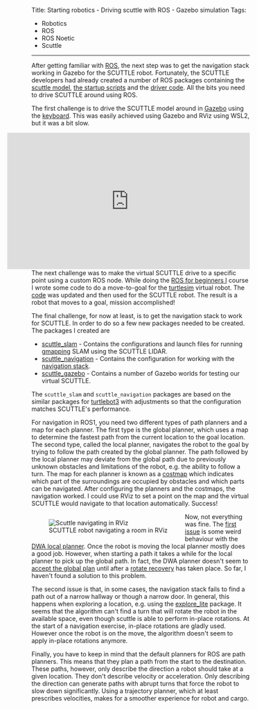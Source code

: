 Title: Starting robotics - Driving scuttle with ROS - Gazebo simulation
Tags:

- Robotics
- ROS
- ROS Noetic
- Scuttle

---

After getting familiar with [ROS](posts/Robotics-learning-ros), the next step was to get the
navigation stack working in Gazebo for the SCUTTLE robot. Fortunately, the SCUTTLE developers
had already created a number of ROS packages containing the
[scuttle model](https://github.com/scuttlerobot/scuttle_description),
[the startup scripts](https://github.com/scuttlerobot/scuttle_bringup) and the
[driver code](https://github.com/scuttlerobot/scuttle_driver). All the bits you need to drive SCUTTLE
around using ROS.

The first challenge is to drive the SCUTTLE model around in [Gazebo](https://gazebosim.org/)
using the [keyboard](http://wiki.ros.org/teleop_twist_keyboard).
This was easily achieved using Gazebo and RViz using WSL2, but it was a bit slow.

<iframe
    style="float:right"
    width="560"
    height="315"
    src="https://www.youtube.com/embed/TI9tfzn8yXE"
    title="YouTube video player"
    frameborder="0"
    allow="accelerometer; autoplay; clipboard-write; encrypted-media; gyroscope; picture-in-picture">
</iframe>

The next challenge was to make the virtual SCUTTLE drive to a specific point using a custom
ROS node. While doing the [ROS for beginners I](https://www.udemy.com/course/ros-essentials/) course
I wrote some code to do a move-to-goal for the [turtlesim](http://wiki.ros.org/turtlesim) virtual
robot. The [code](https://gist.github.com/pvandervelde/35200cce52d416d899c3db600c98a4a5) was updated
and then used for the SCUTTLE robot. The result is a robot that moves to a goal, mission accomplished!

The final challenge, for now at least, is to get the navigation stack to work for SCUTTLE. In order
to do so a few new packages needed to be created. The packages I created are

- [scuttle_slam](https://github.com/scuttlerobot/scuttle_slam) - Contains the configurations and
  launch files for running [gmapping](http://wiki.ros.org/gmapping) SLAM using the SCUTTLE LIDAR.
- [scuttle_navigation](https://github.com/scuttlerobot/scuttle_navigation) - Contains the
  configuration for working with the [navigation stack](http://wiki.ros.org/navigation).
- [scuttle_gazebo](https://github.com/scuttlerobot/scuttle_gazebo) - Contains a number of Gazebo
  worlds for testing our virtual SCUTTLE.

The `scuttle_slam` and `scuttle_navigation` packages are based on the similar packages for
[turtlebot3](https://github.com/ROBOTIS-GIT/turtlebot3) with adjustments so that the configuration
matches SCUTTLE's performance.

For navigation in ROS1, you need two different types of path planners and a map for each planner. The
first type is the global planner, which uses a map to determine the fastest path from the current
location to the goal location. The second type, called the local planner, navigates the robot to
the goal by trying to follow the path created by the global planner. The path followed by the local
planner may deviate from the global path due to previously unknown obstacles and limitations of the
robot, e.g. the ability to follow a turn. The map for each planner is known as a [costmap](http://wiki.ros.org/costmap_2d)
which indicates which part of the surroundings are occupied by obstacles and which parts can be
navigated. After configuring the planners and the costmaps, the navigation worked. I could use
RViz to set a point on the map and the virtual SCUTTLE would navigate to that location automatically.
Success!

<figure style="float:left">
<img alt="Scuttle navigating in RViz" src="/assets/images/robotics/scuttle/scuttle-navigate-in-rviz.png" />
<figcaption>SCUTTLE robot navigating a room in RViz</figcaption>
</figure>

Now, not everything was fine. The [first issue](https://answers.ros.org/question/397737/dwa-local-planner-cant-find-a-trajectory-unless-rotate-recovery-runs)
is some weird behaviour with the [DWA local planner](http://wiki.ros.org/dwa_local_planner?distro=noetic).
Once the robot is moving the local planner mostly does a good job. However, when starting a path it
takes a while for the local planner to pick up the global path. In fact, the DWA planner doesn't seem
to [accept the global plan](https://www.youtube.com/watch?v=Nt9XyJHzfas&ab_channel=PatrickvanderVelde)
until after a [rotate recovery](http://wiki.ros.org/rotate_recovery?distro=noetic) has taken place.
So far, I haven't found a solution to this problem.

The second issue is that, in some cases, the navigation stack fails to find a path out of a narrow
hallway or though a narrow door. In general, this happens when exploring a location, e.g. using the
[explore_lite](http://wiki.ros.org/explore_lite) package. It seems that the algorithm
can't find a turn that will rotate the robot in the available space, even though scuttle is
able to perform in-place rotations. At the start of a navigation exercise, in-place rotations are
gladly used. However once the robot is on the move, the algorithm doesn't seem to apply in-place
rotations anymore.

Finally, you have to keep in mind that the default planners for ROS are path planners. This means that
they plan a path from the start to the destination. These paths, however, only describe the direction
a robot should take at a given location. They don't describe velocity or acceleration. Only
describing the direction can generate paths with abrupt turns that force the robot to slow
down significantly. Using a trajectory planner, which at least prescribes velocities, makes for a
smoother experience for robot and cargo.
